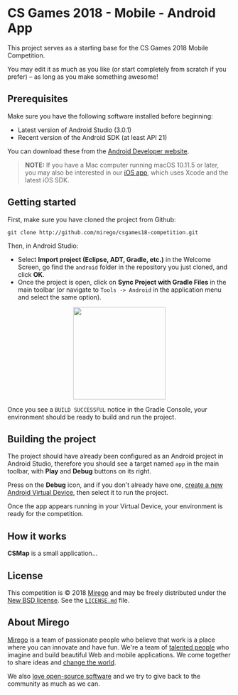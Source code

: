 # CS Games 2018 - Mobile - Android App

This project serves as a starting base for the CS Games 2018 Mobile Competition.

You may edit it as much as you like (or start completely from scratch if you prefer) – as long as you make something awesome!

## Prerequisites

Make sure you have the following software installed before beginning:

- Latest version of Android Studio (3.0.1)
- Recent version of the Android SDK (at least API 21)

You can download these from the [Android Developer website](https://developer.android.com/studio/index.html).

> **NOTE:** If you have a Mac computer running macOS 10.11.5 or later, you may also be interested in our [iOS app](https://github.com/mirego/csgames18-competition/tree/master/ios), which uses Xcode and the latest iOS SDK.

## Getting started

First, make sure you have cloned the project from Github:

```
git clone http://github.com/mirego/csgames18-competition.git
```

Then, in Android Studio: 

- Select **Import project (Eclipse, ADT, Gradle, etc.)** in the Welcome Screen, go find the `android` folder in the repository you just cloned, and click **OK**.
- Once the project is open, click on **Sync Project with Gradle Files** in the main toolbar (or navigate to `Tools -> Android` in the application menu and select the same option).

<p align="center"><img src="https://cloud.githubusercontent.com/assets/4378424/24182187/64981e3e-0e96-11e7-8fcb-f03f14d78c59.png" width="208"></p>

Once you see a `BUILD SUCCESSFUL` notice in the Gradle Console, your environment should be ready to build and run the project.

## Building the project

The project should have already been configured as an Android project in Android Studio, therefore you should see a target named `app` in the main toolbar, with **Play** and **Debug** buttons on its right.

Press on the **Debug** icon, and if you don't already have one, [create a new Android Virtual Device](https://developer.android.com/studio/run/managing-avds.html), then select it to run the project.

Once the app appears running in your Virtual Device, your environment is ready for the competition.

## How it works

**CSMap** is a small application...

## License

This competition is © 2018 [Mirego](http://www.mirego.com) and may be freely
distributed under the [New BSD license](http://opensource.org/licenses/BSD-3-Clause).
See the [`LICENSE.md`](https://github.com/mirego/csgames18-competition/blob/master/LICENSE.md) file.

## About Mirego

[Mirego](http://mirego.com) is a team of passionate people who believe that work is a place where you can innovate and have fun. We're a team of [talented people](http://life.mirego.com) who imagine and build beautiful Web and mobile applications. We come together to share ideas and [change the world](http://mirego.org).

We also [love open-source software](http://open.mirego.com) and we try to give back to the community as much as we can.
